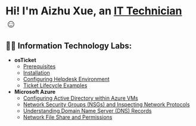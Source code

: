 <h1>Hi! I'm Aizhu Xue, an <a href="https://www.linkedin.com/in/aizhuxue/">IT Technician </a>☺</h1>

<h2>👨‍💻 Information Technology Labs:</h2>

- <b>osTicket</b>
  - [Prerequisites](https://github.com/aizhuxue007/osticket-prereqs)
  - [Installation](https://github.com/aizhuxue007/osticket-installation)
  - [Configuring Helpdesk Environment](https://github.com/aizhuxue007/osticket-postinstall)
  - [Ticket Lifecycle Examples](https://github.com/aizhuxue007/osticket-lifecycle)
- <b>Microsoft Azure</b>
  - [Configuring Active Directory within Azure VMs](https://github.com/aizhuxue007/configuring-ad)
  - [Network Security Groups (NSGs) and Inspecting Network Protocols](https://github.com/aizhuxue007/azure-network-protocols)
  - [Understanding Domain Name Server (DNS) Records](https://github.com/aizhuxue007/dns-records)
  - [Network File Share and Permissions](https://github.com/aizhuxue007/fileshare-and-permissions)


